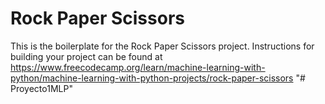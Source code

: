 # Rock Paper Scissors

This is the boilerplate for the Rock Paper Scissors project. Instructions for building your project can be found at https://www.freecodecamp.org/learn/machine-learning-with-python/machine-learning-with-python-projects/rock-paper-scissors
"# Proyecto1MLP" 
